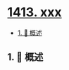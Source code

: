 # [1413. xxx](https://github.com/Tdahuyou/TNotes.leetcode/tree/main/notes/1413.%20xxx)

<!-- region:toc -->

- [1. 📝 概述](#1--概述)

<!-- endregion:toc -->

## 1. 📝 概述
